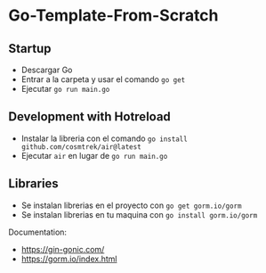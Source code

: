 # Go-Template-From-Scratch

## Startup
- Descargar Go
- Entrar a la carpeta y usar el comando `go get`
- Ejecutar `go run main.go`

## Development with Hotreload
- Instalar la libreria con el comando `go install github.com/cosmtrek/air@latest`
- Ejecutar `air` en lugar de `go run main.go`

## Libraries
- Se instalan librerias en el proyecto con `go get gorm.io/gorm`
- Se instalan librerias en tu maquina con `go install gorm.io/gorm`

Documentation:
- https://gin-gonic.com/
- https://gorm.io/index.html
